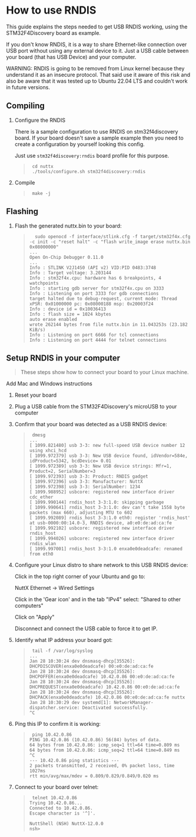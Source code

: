 # How to use RNDIS

This guide explains the steps needed to get USB RNDIS working, using the
STM32F4Discovery board as example.

If you don't know RNDIS, it is a way to share Ethernet-like connection
over USB port without using any external device to it. Just a USB cable
between your board (that has USB Device) and your computer.

WARNING: RNDIS is going to be removed from Linux kernel because they
understand it as an insecure protocol. That said use it aware of this
risk and also be aware that it was tested up to Ubuntu 22.04 LTS and
couldn't work in future versions.

## Compiling

1.  Configure the RNDIS
    
    There is a sample configuration to use RNDIS on stm32f4discovery
    board. If your board doesn't save a sample example then you need to
    create a configuration by yourself looking this config.
    
    Just use `stm32f4discovery:rndis` board profile for this purpose.
    
    > 
    > 
    > ``` console
    >  cd nuttx
    >  ./tools/configure.sh stm32f4discovery:rndis
    > ```

2.  Compile
    
    > 
    > 
    > ``` console
    >  make -j
    > ```

## Flashing

1.  Flash the generated nuttx.bin to your board:
    
    > 
    > 
    > ``` console
    >   sudo openocd -f interface/stlink.cfg -f target/stm32f4x.cfg -c init -c "reset halt" -c "flash write_image erase nuttx.bin 0x08000000"
    > ...
    > Open On-Chip Debugger 0.11.0
    > ...
    > Info : STLINK V2J14S0 (API v2) VID:PID 0483:3748
    > Info : Target voltage: 3.203144
    > Info : stm32f4x.cpu: hardware has 6 breakpoints, 4 watchpoints
    > Info : starting gdb server for stm32f4x.cpu on 3333
    > Info : Listening on port 3333 for gdb connections
    > target halted due to debug-request, current mode: Thread 
    > xPSR: 0x01000000 pc: 0x08000188 msp: 0x20003f24
    > Info : device id = 0x10036413
    > Info : flash size = 1024 kbytes
    > auto erase enabled
    > wrote 262144 bytes from file nuttx.bin in 11.043253s (23.182 KiB/s)
    > Info : Listening on port 6666 for tcl connections
    > Info : Listening on port 4444 for telnet connections
    > ```

## Setup RNDIS in your computer

> These steps show how to connect your board to your Linux machine.

<div class="todo">

Add Mac and Windows instructions

</div>

1.  Reset your board

2.  Plug a USB cable from the STM32F4Discovery's microUSB to your
    computer

3.  Confirm that your board was detected as a USB RNDIS device:
    
    > 
    > 
    > ``` console
    >  dmesg
    > ...
    > [ 1099.821480] usb 3-3: new full-speed USB device number 12 using xhci_hcd
    > [ 1099.972379] usb 3-3: New USB device found, idVendor=584e, idProduct=5342, bcdDevice= 0.01
    > [ 1099.972389] usb 3-3: New USB device strings: Mfr=1, Product=2, SerialNumber=3
    > [ 1099.972393] usb 3-3: Product: RNDIS gadget
    > [ 1099.972396] usb 3-3: Manufacturer: NuttX
    > [ 1099.972398] usb 3-3: SerialNumber: 1234
    > [ 1099.988952] usbcore: registered new interface driver cdc_ether
    > [ 1099.990144] rndis_host 3-3:1.0: skipping garbage
    > [ 1099.990641] rndis_host 3-3:1.0: dev can't take 1558 byte packets (max 660), adjusting MTU to 602
    > [ 1099.992089] rndis_host 3-3:1.0 eth0: register 'rndis_host' at usb-0000:00:14.0-3, RNDIS device, a0:e0:de:ad:ca:fe
    > [ 1099.992102] usbcore: registered new interface driver rndis_host
    > [ 1099.994026] usbcore: registered new interface driver rndis_wlan
    > [ 1099.997001] rndis_host 3-3:1.0 enxa0e0deadcafe: renamed from eth0
    > ```

4.  Configure your Linux distro to share network to this USB RNDIS
    device:
    
    Click in the top right corner of your Ubuntu and go to:
    
    NuttX Ethernet -\> Wired Settings
    
    Click in the 'Gear icon' and in the tab "IPv4" select: "Shared to
    other computers"
    
    Click on "Apply"
    
    Disconnect and connect the USB cable to force it to get IP.

5.  Identify what IP address your board got:
    
    > 
    > 
    > ``` console
    >  tail -f /var/log/syslog
    > ...
    > Jan 28 10:30:24 dev dnsmasq-dhcp[35526]: DHCPDISCOVER(enxa0e0deadcafe) 00:e0:de:ad:ca:fe 
    > Jan 28 10:30:24 dev dnsmasq-dhcp[35526]: DHCPOFFER(enxa0e0deadcafe) 10.42.0.86 00:e0:de:ad:ca:fe 
    > Jan 28 10:30:24 dev dnsmasq-dhcp[35526]: DHCPREQUEST(enxa0e0deadcafe) 10.42.0.86 00:e0:de:ad:ca:fe 
    > Jan 28 10:30:24 dev dnsmasq-dhcp[35526]: DHCPACK(enxa0e0deadcafe) 10.42.0.86 00:e0:de:ad:ca:fe nuttx
    > Jan 28 10:30:29 dev systemd[1]: NetworkManager-dispatcher.service: Deactivated successfully.
    > ^C
    > ```

6.  Ping this IP to confirm it is working:
    
    > 
    > 
    > ``` console
    >  ping 10.42.0.86
    > PING 10.42.0.86 (10.42.0.86) 56(84) bytes of data.
    > 64 bytes from 10.42.0.86: icmp_seq=1 ttl=64 time=0.809 ms
    > 64 bytes from 10.42.0.86: icmp_seq=2 ttl=64 time=0.849 ms
    > ^C
    > --- 10.42.0.86 ping statistics ---
    > 2 packets transmitted, 2 received, 0% packet loss, time 1027ms
    > rtt min/avg/max/mdev = 0.809/0.829/0.849/0.020 ms
    > ```

7.  Connect to your board over telnet:
    
    > 
    > 
    > ``` console
    >  telnet 10.42.0.86
    > Trying 10.42.0.86...
    > Connected to 10.42.0.86.
    > Escape character is '^]'.
    > 
    > NuttShell (NSH) NuttX-12.0.0
    > nsh> 
    > ```
